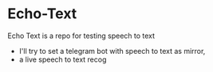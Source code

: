 # Echo-Text
Echo Text is a repo for testing speech to text
  * I'll try to set a telegram bot with speech to text as mirror,
  * a live speech to text recog
